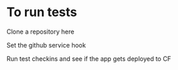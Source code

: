 To run tests
============

Clone a repository here 


Set the github service hook


Run test checkins and see if the app gets deployed to CF